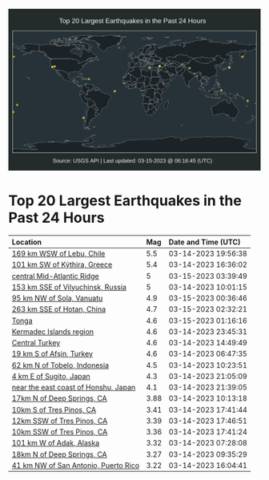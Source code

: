 ![Map](./map.png)

# Top 20 Largest Earthquakes in the Past 24 Hours

| Location | Mag | Date and Time (UTC) |
|:---|:---|:---|
| [169 km WSW of Lebu, Chile](https://earthquake.usgs.gov/earthquakes/eventpage/us7000jjwt) | 5.5 | 03-14-2023 19:56:38 |
| [101 km SW of Kýthira, Greece](https://earthquake.usgs.gov/earthquakes/eventpage/us7000jjve) | 5.4 | 03-14-2023 16:36:02 |
| [central Mid-Atlantic Ridge](https://earthquake.usgs.gov/earthquakes/eventpage/us7000jk00) | 5 | 03-15-2023 03:39:49 |
| [153 km SSE of Vilyuchinsk, Russia](https://earthquake.usgs.gov/earthquakes/eventpage/us7000jjsn) | 5 | 03-14-2023 10:01:15 |
| [95 km NW of Sola, Vanuatu](https://earthquake.usgs.gov/earthquakes/eventpage/us7000jjz2) | 4.9 | 03-15-2023 00:36:46 |
| [263 km SSE of Hotan, China](https://earthquake.usgs.gov/earthquakes/eventpage/us7000jjzm) | 4.7 | 03-15-2023 02:32:21 |
| [Tonga](https://earthquake.usgs.gov/earthquakes/eventpage/us7000jjz7) | 4.6 | 03-15-2023 01:16:16 |
| [Kermadec Islands region](https://earthquake.usgs.gov/earthquakes/eventpage/us7000jjyt) | 4.6 | 03-14-2023 23:45:31 |
| [Central Turkey](https://earthquake.usgs.gov/earthquakes/eventpage/us7000jjv5) | 4.6 | 03-14-2023 14:49:49 |
| [19 km S of Afşin, Turkey](https://earthquake.usgs.gov/earthquakes/eventpage/us7000jjrw) | 4.6 | 03-14-2023 06:47:35 |
| [62 km N of Tobelo, Indonesia](https://earthquake.usgs.gov/earthquakes/eventpage/us7000jjsw) | 4.5 | 03-14-2023 10:23:51 |
| [4 km E of Sugito, Japan](https://earthquake.usgs.gov/earthquakes/eventpage/us7000jjxe) | 4.3 | 03-14-2023 21:05:09 |
| [near the east coast of Honshu, Japan](https://earthquake.usgs.gov/earthquakes/eventpage/us7000jjxs) | 4.1 | 03-14-2023 21:39:05 |
| [17km N of Deep Springs, CA](https://earthquake.usgs.gov/earthquakes/eventpage/nc73856670) | 3.88 | 03-14-2023 10:13:18 |
| [10km S of Tres Pinos, CA](https://earthquake.usgs.gov/earthquakes/eventpage/nc73856835) | 3.41 | 03-14-2023 17:41:44 |
| [12km SSW of Tres Pinos, CA](https://earthquake.usgs.gov/earthquakes/eventpage/nc73856845) | 3.39 | 03-14-2023 17:46:51 |
| [10km SSW of Tres Pinos, CA](https://earthquake.usgs.gov/earthquakes/eventpage/nc73856840) | 3.36 | 03-14-2023 17:41:24 |
| [101 km W of Adak, Alaska](https://earthquake.usgs.gov/earthquakes/eventpage/av91804416) | 3.32 | 03-14-2023 07:28:08 |
| [18km N of Deep Springs, CA](https://earthquake.usgs.gov/earthquakes/eventpage/nc73856635) | 3.27 | 03-14-2023 09:35:29 |
| [41 km NW of San Antonio, Puerto Rico](https://earthquake.usgs.gov/earthquakes/eventpage/pr71399618) | 3.22 | 03-14-2023 16:04:41 |
